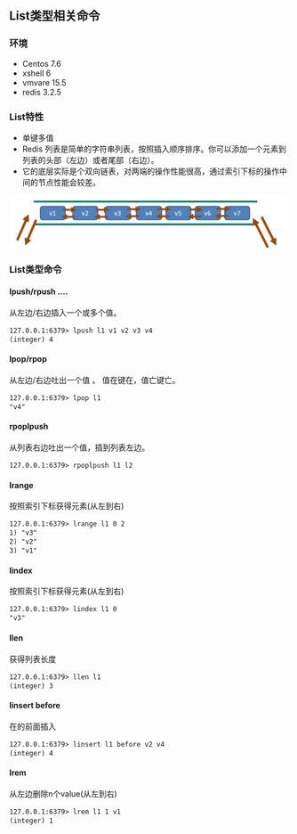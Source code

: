 ## List类型相关命令

### 环境

- Centos 7.6
- xshell 6
- vmvare 15.5
- redis 3.2.5



### List特性

- 单键多值
- Redis 列表是简单的字符串列表，按照插入顺序排序。你可以添加一个元素到列表的头部（左边）或者尾部（右边）。
- 它的底层实际是个双向链表，对两端的操作性能很高，通过索引下标的操作中间的节点性能会较差。

![image-20200613181503864](images/image-20200613181503864.png)



### List类型命令



#### lpush/rpush  <key>  <value1>  <value2>  <value3> ....

从左边/右边插入一个或多个值。

```shell
127.0.0.1:6379> lpush l1 v1 v2 v3 v4
(integer) 4
```



#### lpop/rpop  <key> 

从左边/右边吐出一个值	。
值在键在，值亡键亡。

```shell
127.0.0.1:6379> lpop l1
"v4"
```



#### rpoplpush  <key1>  <key2>  

从<key1>列表右边吐出一个值，插到<key2>列表左边。

```shell
127.0.0.1:6379> rpoplpush l1 l2
```



#### lrange <key> <start> <stop>

按照索引下标获得元素(从左到右)

```shell
127.0.0.1:6379> lrange l1 0 2
1) "v3"
2) "v2"
3) "v1"
```



#### lindex <key> <index>

按照索引下标获得元素(从左到右)

```shell
127.0.0.1:6379> lindex l1 0
"v3"
```



#### llen <key>

获得列表长度 

```shell
127.0.0.1:6379> llen l1
(integer) 3
```



#### linsert <key>  before <value>  <newvalue>   

在<value>的前面插入<newvalue> 

```shell
127.0.0.1:6379> linsert l1 before v2 v4
(integer) 4
```



#### lrem <key> <n>  <value>

从左边删除n个value(从左到右)

```shell
127.0.0.1:6379> lrem l1 1 v1
(integer) 1
```


